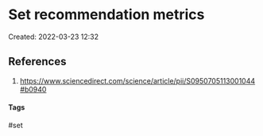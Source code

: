 # Set recommendation metrics
Created: 2022-03-23 12:32

## References
1. https://www.sciencedirect.com/science/article/pii/S0950705113001044#b0940


#### Tags
#set
